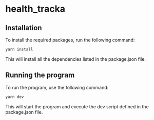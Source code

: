 # health_tracka

## Installation

To install the required packages, run the following command:

```bash
yarn install
```

This will install all the dependencies listed in the package.json file.

## Running the program
To run the program, use the following command:

```bash
yarn dev
```

This will start the program and execute the dev script defined in the package.json file.